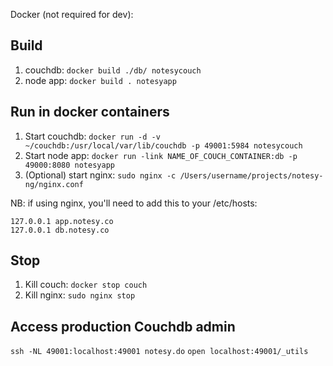 Docker (not required for dev):

## Build
1. couchdb: `docker build ./db/ notesycouch`
2. node app: `docker build . notesyapp`

## Run in docker containers
1. Start couchdb: `docker run -d -v ~/couchdb:/usr/local/var/lib/couchdb -p 49001:5984 notesycouch`
2. Start node app: `docker run -link NAME_OF_COUCH_CONTAINER:db -p 49000:8080 notesyapp`
3. (Optional) start nginx: `sudo nginx -c /Users/username/projects/notesy-ng/nginx.conf`

NB: if using nginx, you'll need to add this to your /etc/hosts:

    127.0.0.1 app.notesy.co
    127.0.0.1 db.notesy.co

## Stop
1. Kill couch: `docker stop couch`
2. Kill nginx: `sudo nginx stop`

## Access production Couchdb admin
`ssh -NL 49001:localhost:49001 notesy.do`
`open localhost:49001/_utils`

